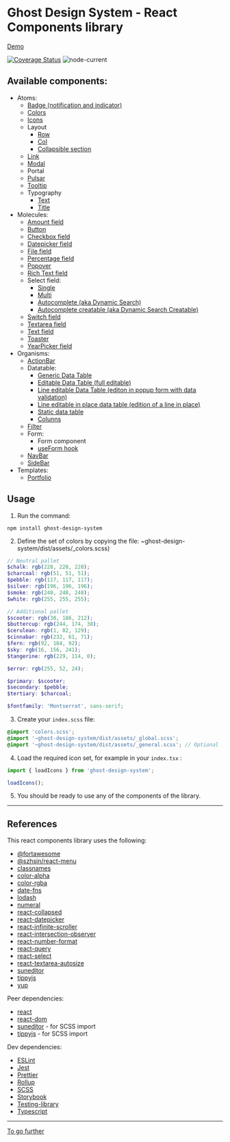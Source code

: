 # Ghost Design System - React Components library

[Demo](https://charlescoqueret.github.io/ghost-design-system/)

[![Coverage Status](https://coveralls.io/repos/github/CharlesCoqueret/ghost-design-system/badge.svg?branch=main)](https://coveralls.io/github/CharlesCoqueret/ghost-design-system?branch=main)
![node-current](https://img.shields.io/node/v/ghost-design-system)

## Available components:

- Atoms:
  - [Badge (notification and indicator)](https://charlescoqueret.github.io/ghost-design-system/?path=/story/atom-badge--default)
  - [Colors](https://charlescoqueret.github.io/ghost-design-system/?path=/story/atom-colors--brand-palette)
  - [Icons](https://charlescoqueret.github.io/ghost-design-system/?path=/story/atom-icon--list)
  - Layout
    - [Row](https://charlescoqueret.github.io/ghost-design-system/?path=/story/atom-layout-row--default)
    - [Col](https://charlescoqueret.github.io/ghost-design-system/?path=/story/atom-layout-col--default)
    - [Collapsible section](https://charlescoqueret.github.io/ghost-design-system/?path=/story/atom-layout-section--default)
  - [Link](https://charlescoqueret.github.io/ghost-design-system/?path=/story/atom-link--default)
  - [Modal](https://charlescoqueret.github.io/ghost-design-system/?path=/story/atom-modal--default)
  - Portal
  - [Pulsar](https://charlescoqueret.github.io/ghost-design-system/?path=/story/atom-pulsar--default)
  - [Tooltip](https://charlescoqueret.github.io/ghost-design-system/?path=/story/atom-tooltip--default)
  - Typography
    - [Text](https://charlescoqueret.github.io/ghost-design-system/?path=/story/atom-typography-text--default)
    - [Title](https://charlescoqueret.github.io/ghost-design-system/?path=/story/atom-typography-title--default)
- Molecules:
  - [Amount field](https://charlescoqueret.github.io/ghost-design-system/?path=/story/molecule-amountfield--default)
  - [Button](https://charlescoqueret.github.io/ghost-design-system/?path=/story/molecule-button--simple)
  - [Checkbox field](https://charlescoqueret.github.io/ghost-design-system/?path=/story/molecule-checkboxfield--default)
  - [Datepicker field](https://charlescoqueret.github.io/ghost-design-system/?path=/story/molecule-datepickerfield--default)
  - [File field](https://charlescoqueret.github.io/ghost-design-system/?path=/story/molecule-filefield--default)
  - [Percentage field](https://charlescoqueret.github.io/ghost-design-system/?path=/story/molecule-percentagefield--default)
  - [Popover](https://charlescoqueret.github.io/ghost-design-system/?path=/story/molecule-popover--default)
  - [Rich Text field](https://charlescoqueret.github.io/ghost-design-system/?path=/story/molecule-richtextfield--default)
  - Select field:
    - [Single](https://charlescoqueret.github.io/ghost-design-system/?path=/story/molecule-selectfield--default)
    - [Multi](https://charlescoqueret.github.io/ghost-design-system/?path=/story/molecule-multiselectfield--default)
    - [Autocomplete (aka Dynamic Search)](https://charlescoqueret.github.io/ghost-design-system/?path=/story/molecule-dynamicsearchfield--default)
    - [Autocomplete creatable (aka Dynamic Search Creatable)](https://charlescoqueret.github.io/ghost-design-system/?path=/story/molecule-dynamicsearchcreatablefield--default)
  - [Switch field](https://charlescoqueret.github.io/ghost-design-system/?path=/story/molecule-switchfield--default)
  - [Textarea field](https://charlescoqueret.github.io/ghost-design-system/?path=/story/molecule-textareafield--default)
  - [Text field](https://charlescoqueret.github.io/ghost-design-system/?path=/story/molecule-textfield--default)
  - [Toaster](https://charlescoqueret.github.io/ghost-design-system/?path=/story/molecule-toaster)
  - [YearPicker field](https://charlescoqueret.github.io/ghost-design-system/?path=/story/molecule-yearpickerfield--default)
- Organisms:
  - [ActionBar](https://charlescoqueret.github.io/ghost-design-system/?path=/docs/organism--action-bar)
  - Datatable:
    - [Generic Data Table](https://charlescoqueret.github.io/ghost-design-system/?path=/docs/organism-datatable--data-table)
    - [Editable Data Table (full editable)](https://charlescoqueret.github.io/ghost-design-system/?path=/docs/organism-datatable--editable-data-table)
    - [Line editable Data Table (editon in popup form with data validation)](https://charlescoqueret.github.io/ghost-design-system/?path=/docs/organism-datatable--line-editable-data-table)
    - [Line editable in place data table (edition of a line in place)](https://charlescoqueret.github.io/ghost-design-system/?path=/docs/organism-datatable--line-editable-in-place-data-table)
    - [Static data table](https://charlescoqueret.github.io/ghost-design-system/?path=/docs/organism-datatable--static-data-table)
    - [Colunns](https://charlescoqueret.github.io/ghost-design-system/?path=/docs/organism-datatable-columns--page)
  - [Filter](https://charlescoqueret.github.io/ghost-design-system/?path=/docs/organism--filter)
  - Form:
    - Form component
    - [useForm hook](https://charlescoqueret.github.io/ghost-design-system/?path=/story/organism-useform--default)
  - [NavBar](https://charlescoqueret.github.io/ghost-design-system/?path=/docs/organism--nav-bar)
  - [SideBar](https://charlescoqueret.github.io/ghost-design-system/?path=/docs/organism--side-bar)
- Templates:
  - [Portfolio](https://charlescoqueret.github.io/ghost-design-system/?path=/docs/template--portfolio)

## Usage

1. Run the command:

```console
npm install ghost-design-system
```

2. Define the set of colors by copying the file: ~ghost-design-system/dist/assets/\_colors.scss)

```scss
// Neutral pallet
$chalk: rgb(228, 228, 228);
$charcoal: rgb(51, 51, 51);
$pebble: rgb(117, 117, 117);
$silver: rgb(196, 196, 196);
$smoke: rgb(248, 248, 248);
$white: rgb(255, 255, 255);

// Additional pallet
$scooter: rgb(38, 186, 212);
$buttercup: rgb(244, 174, 38);
$cerulean: rgb(1, 82, 129);
$cinnabar: rgb(232, 61, 71);
$fern: rgb(92, 184, 92);
$sky: rgb(16, 156, 241);
$tangerine: rgb(229, 114, 0);

$error: rgb(255, 52, 24);

$primary: $scooter;
$secondary: $pebble;
$tertiary: $charcoal;

$fontfamily: 'Montserrat', sans-serif;
```

3. Create your `index.scss` file:

```scss
@import 'colors.scss';
@import '~ghost-design-system/dist/assets/_global.scss';
@import '~ghost-design-system/dist/assets/_general.scss'; // Optional
```

4. Load the required icon set, for example in your `index.tsx` :

```ts
import { loadIcons } from 'ghost-design-system';

loadIcons();
```

5. You should be ready to use any of the components of the library.

---

## References

This react components library uses the following:

- [@fortawesome](https://fontawesome.com/)
- [@szhsin/react-menu](https://szhsin.github.io/react-menu/)
- [classnames](https://github.com/JedWatson/classnames#readme)
- [color-alpha](https://github.com/colorjs/color-alpha)
- [color-rgba](https://github.com/colorjs/color-rgba)
- [date-fns](https://date-fns.org/)
- [lodash](https://lodash.com/)
- [numeral](http://numeraljs.com/)
- [react-collapsed](https://github.com/roginfarrer/react-collapsed#react-collapsed-usecollapse)
- [react-datepicker](https://reactdatepicker.com/)
- [react-infinite-scroller](https://github.com/danbovey/react-infinite-scroller)
- [react-intersection-observer](https://react-intersection-observer.vercel.app/?path=/story/introduction--page)
- [react-number-format](https://github.com/s-yadav/react-number-format#readme)
- [react-query](https://react-query-v3.tanstack.com/)
- [react-select](https://react-select.com/)
- [react-textarea-autosize](http://andarist.github.io/react-textarea-autosize/)
- [suneditor](http://suneditor.com/)
- [tippyjs](https://atomiks.github.io/tippyjs/)
- [yup](https://github.com/jquense/yup)

Peer dependencies:

- [react](https://fr.reactjs.org/)
- [react-dom](https://fr.reactjs.org/docs/react-dom.html)
- [suneditor](http://suneditor.com/) - for SCSS import
- [tippyjs](https://atomiks.github.io/tippyjs/) - for SCSS import

Dev dependencies:

- [ESLint](https://eslint.org/)
- [Jest](https://jestjs.io/)
- [Prettier](https://prettier.io/)
- [Rollup](https://rollupjs.org/)
- [SCSS](https://sass-lang.com/)
- [Storybook](https://storybook.js.org/)
- [Testing-library](https://testing-library.com/)
- [Typescript](https://www.typescriptlang.org/)

---

[To go further](./FURTHER.md)
